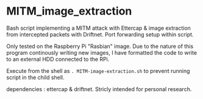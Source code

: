 MITM_image_extraction
=====================

Bash script implementing a MITM attack with Ettercap & image extraction from intercepted packets with Driftnet. 
Port forwarding setup within script. 

Only tested on the Raspberry Pi "Rasbian" image. Due to the nature of this program continously writing new images, I have formatted the code to write to an external HDD connected to the RPi. 

Execute from the shell as ```. MITM-image-extraction.sh``` to prevent running script in the child shell.

dependencies : ettercap & driftnet. Stricly intended for personal research.
